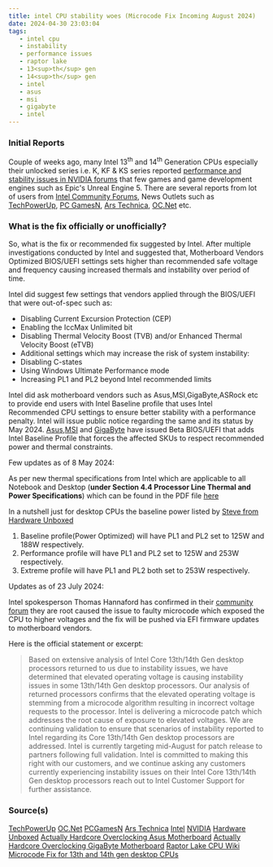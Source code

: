 ```yaml
---
title: intel CPU stability woes (Microcode Fix Incoming August 2024)
date: 2024-04-30 23:03:04
tags:
   - intel cpu
   - instability
   - performance issues
   - raptor lake
   - 13<sup>th</sup> gen
   - 14<sup>th</sup> gen
   - intel
   - asus
   - msi
   - gigabyte
   - intel
---
```


### Initial Reports

Couple of weeks ago, many Intel 13<sup>th</sup> and 14<sup>th</sup> Generation CPUs especially their unlocked series i.e. K, KF & KS series reported [performance and stability issues in NVIDIA forums][def] that few games and game development engines such as Epic's Unreal Engine 5.
There are several reports from lot of users from [Intel Community Forums][def2], News Outlets such as [TechPowerUp][def3], [PC GamesN][def4], [Ars Technica][def5], [OC.Net][def6] etc.
<!-- more -->

### What is the fix officially or unofficially?

So, what is the fix or recommended fix suggested by Intel. After multiple investigations conducted by Intel and suggested that, Motherboard Vendors Optimized BIOS/UEFI settings sets higher than recommended safe voltage and frequency causing increased thermals and instability over period of time.

Intel did suggest few settings that vendors applied through the BIOS/UEFI that were out-of-spec such as:

- Disabling Current Excursion Protection (CEP)
- Enabling the IccMax Unlimited bit
- Disabling Thermal Velocity Boost (TVB) and/or Enhanced Thermal Velocity Boost (eTVB)
- Additional settings which may increase the risk of system instability:
- Disabling C-states
- Using Windows Ultimate Performance mode
- Increasing PL1 and PL2 beyond Intel recommended limits

Intel did ask motherboard vendors such as Asus,MSI,GigaByte,ASRock etc to provide end users with Intel Baseline profile that uses Intel Recommended CPU settings to ensure better stability with a performance penalty. Intel will issue public notice regarding the same and its status by May 2024.
[Asus][def7],[MSI][def8] and [GigaByte][def9] have issued Beta BIOS/UEFI that adds Intel Baseline Profile that forces the affected SKUs to respect recommended power and thermal constraints.

Few updates as of 8 May 2024:

As per new thermal specifications from Intel which are applicable to all Notebook and Desktop (**under Section 4.4 Processor Line Thermal and Power Specifications**) which can be found in the PDF file [here][def14]

In a nutshell just for desktop CPUs the baseline power listed by [Steve from Hardware Unboxed](https://youtu.be/bHILyzooR58?si=jJ2ZyH17i6m_KLe4)

1. Baseline profile(Power Optimized) will have PL1 and PL2 set to 125W and 188W respectively.
2. Performance profile will have PL1 and PL2 set to 125W and 253W respectively.
3. Extreme profile will have PL1 and PL2 both set to 253W respectively.

Updates as of 23 July 2024:

Intel spokesperson Thomas Hannaford has confirmed in their [community forum][def15] they are root caused the issue to faulty microcode which exposed the CPU to higher voltages and the fix will be pushed via EFI firmware updates to motherboard vendors.

Here is the official statement or excerpt:
> Based on extensive analysis of Intel Core 13th/14th Gen desktop processors returned to us due to instability issues, we have determined that elevated operating voltage is causing instability issues in some 13th/14th Gen desktop processors. Our analysis of returned processors confirms that the elevated operating voltage is stemming from a microcode algorithm resulting in incorrect voltage requests to the processor.
Intel is delivering a microcode patch which addresses the root cause of exposure to elevated voltages. We are continuing validation to ensure that scenarios of instability reported to Intel regarding its Core 13th/14th Gen desktop processors are addressed. Intel is currently targeting mid-August for patch release to partners following full validation.
Intel is committed to making this right with our customers, and we continue asking any customers currently experiencing instability issues on their Intel Core 13th/14th Gen desktop processors reach out to Intel Customer Support for further assistance.

### Source(s)

[TechPowerUp](https://www.techpowerup.com/321959/intel-statement-on-stability-issues-motherboard-makers-to-blame)
[OC.Net][def6]
[PCGamesN][def4]
[Ars Technica][def5]
[Intel][def2]
[NVIDIA][def]
[Hardware Unboxed][def10]
[Actually Hardcore Overclocking Asus Motherboard][def11]
[Actually Hardcore Overclocking GigaByte Motherboard][def12]
[Raptor Lake CPU Wiki][def13]
[Microcode Fix for 13th and 14th gen desktop CPUs][def15]

[def]: https://www.nvidia.com/en-us/geforce/forums/game-ready-drivers/13/542018/performance-issues-and-stability-problems-with-nvi/#!%2Ffollowing
[def2]: https://community.intel.com/t5/Processors/Regarding-Reports-of-13th-14th-Gen-Unlocked-Desktop-Users/td-p/1575863?profile.language=en
[def3]: https://www.techpowerup.com/321461/nvidia-points-intel-raptor-lake-cpu-users-to-get-help-from-intel-amid-system-instability-issues
[def4]: https://www.pcgamesn.com/nvidia/gpu-intel-raptor-lake-issues
[def5]: https://arstechnica.com/gadgets/2024/04/intel-is-investigating-game-crashes-on-top-end-core-i9-desktop-cpus/
[def6]: https://www.overclock.net/threads/official-asus-strix-maximus-z790-owners-thread.1800191/page-853#post-29323821
[def7]: https://rog.asus.com/motherboards/rog-maximus/rog-maximus-z790-formula/helpdesk_bios/
[def8]: https://www.msi.com/blog/improving-gaming-stability-for-intel-core-i9-13900k-and-core-i9-14900k
[def9]: https://www.techpowerup.com/321905/superior-stability-by-gigabyte-beta-bios-with-intel-baseline-on-z790-b760-motherboards
[def10]: https://youtu.be/OdF5erDRO-c?si=P4tQYerS0MZJXHJx
[def11]: https://youtu.be/1LluNJiJ88A?si=RDIGdnwbGLJ1MbRE
[def12]: https://youtu.be/jNwFFJyAqQU?si=dlr4WgDM2IuKj0Bo
[def13]: https://en.wikipedia.org/wiki/Raptor_Lake
[def14]: https://cdrdv2.intel.com/v1/dl/getContent/743844?explicitVersion=true
[def15]: https://community.intel.com/t5/Processors/July-2024-Update-on-Instability-Reports-on-Intel-Core-13th-and/td-p/1617113
